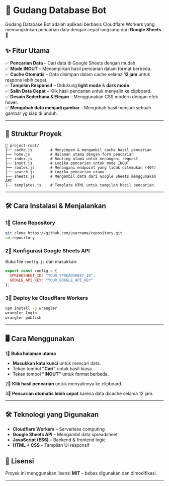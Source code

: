 # 📂 Gudang Database Bot

Gudang Database Bot adalah aplikasi berbasis Cloudflare Workers yang memungkinkan pencarian data dengan cepat langsung dari **Google Sheets**. 🚀  

## ✨ **Fitur Utama**
✅ **Pencarian Data** – Cari data di Google Sheets dengan mudah.  
✅ **Mode INOUT** – Menampilkan hasil pencarian dalam format berbeda.  
✅ **Cache Otomatis** – Data disimpan dalam cache selama **12 jam** untuk respons lebih cepat.  
✅ **Tampilan Responsif** – Didukung **light mode** & **dark mode**.  
✅ **Salin Data Cepat** – Klik hasil pencarian untuk menyalin ke clipboard.  
✅ **Desain Sederhana & Elegan** – Menggunakan CSS modern dengan efek hover.  
✅ **Mengubah data menjadi gambar** - Mengubah hasil menjadi sebuah gambar yg siap di unduh.

---

## 💁 **Struktur Proyek**
```
📂 project-root/
├── cache.js        # Menyimpan & mengambil cache hasil pencarian
├── home.js         # Halaman utama dengan form pencarian
├── index.js        # Routing utama untuk menangani request
├── inout.js        # Logika pencarian untuk mode INOUT
├── routes.js       # Menangani endpoint yang tidak ditemukan (404)
├── search.js       # Logika pencarian utama
├── sheets.js       # Mengambil data dari Google Sheets menggunakan API
├── templates.js    # Template HTML untuk tampilan hasil pencarian
```

---

## 🛠️ **Cara Instalasi & Menjalankan**
### **1⃣ Clone Repository**
```sh
git clone https://github.com/username/repository.git
cd repository
```

### **2⃣ Konfigurasi Google Sheets API**
Buka file `config.js` dan masukkan:
```js
export const config = {
  SPREADSHEET_ID: "YOUR_SPREADSHEET_ID",
  GOOGLE_API_KEY: "YOUR_GOOGLE_API_KEY"
};
```

### **3⃣ Deploy ke Cloudflare Workers**
```sh
npm install -g wrangler
wrangler login
wrangler publish
```

---

## 🖥️ **Cara Menggunakan**
1⃣ **Buka halaman utama**  
   - **Masukkan kata kunci** untuk mencari data.  
   - Tekan tombol **"Cari"** untuk hasil biasa.  
   - Tekan tombol **"INOUT"** untuk format berbeda.  

2⃣ **Klik hasil pencarian** untuk menyalinnya ke clipboard.  

3⃣ **Pencarian otomatis lebih cepat** karena data dicache selama 12 jam.  

---

## 🛠️ **Teknologi yang Digunakan**
- **Cloudflare Workers** – Serverless computing  
- **Google Sheets API** – Mengambil data spreadsheet  
- **JavaScript (ES6)** – Backend & frontend logic  
- **HTML + CSS** – Tampilan UI responsif  



## 🐝 **Lisensi**
Proyek ini menggunakan lisensi **MIT** – bebas digunakan dan dimodifikasi.  

---


